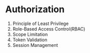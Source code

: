# Authorization

1. Principle of Least Privilege
2. Role-Based Access Control(RBAC)
3. Scope Limitation
4. Token Validation
5. Session Management
